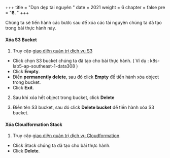 +++
title = "Dọn dẹp tài nguyên  "
date = 2021
weight = 6
chapter = false
pre = "<b>6. </b>"
+++

Chúng ta sẽ tiến hành các bước sau để xóa các tài nguyên chúng ta đã tạo trong bài thực hành này.

#### Xóa S3 Bucket

1. Truy cập [giao diện quản trị dịch vụ S3](https://s3.console.aws.amazon.com/s3/home)
  + Click chọn S3 bucket chúng ta đã tạo cho bài thực hành. ( Ví dụ : k8s-lab5-ap-southeast-1-data308 )
  + Click **Empty**.
  + Điền **permanently delete**, sau đó click **Empty** để tiến hành xóa object trong bucket.
  + Click **Exit**.

2. Sau khi xóa hết object trong bucket, click **Delete**

3. Điền tên S3 bucket, sau đó click **Delete bucket** để tiến hành xóa S3 bucket.

#### Xóa Cloudformation Stack

1. Truy cập [giao diện quản trị dịch vụ Cloudformation](https://ap-southeast-1.console.aws.amazon.com/cloudformation/home?region=ap-southeast-1#).
  + Click Stack chúng ta đã tạo cho bài thực hành.
  + Click **Delete**.




